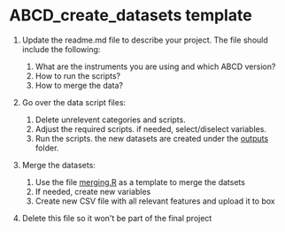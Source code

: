 # ABCD_create_datasets template


1. Update the readme.md file to describe your project. The file should include the following:
   
   1. What are the instruments you are using and which ABCD version?
   2. How to run the scripts?
   3. How to merge the data?

2. Go over the data script files:

   1. Delete unrelevent categories and scripts.
   2. Adjust the required scripts. if needed, select/diselect variables. 
   3. Run the scripts. the new datasets are created under the [outputs](/outputs) folder.

3. Merge the datasets:

   1. Use the file [merging.R](/scripts/merging.R) as a template to merge the datsets 
   2. If needed, create new variables 
   3. Create new CSV file with all relevant features and upload it to box
  
4. Delete this file so it won't be part of the final project 
